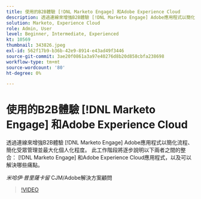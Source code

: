 ```yaml
---
title: 使用的B2B體驗 [!DNL Marketo Engage] 和Adobe Experience Cloud
description: 透過連線來增強B2B體驗 [!DNL Marketo Engage] Adobe應用程式以簡化流程、簡化受眾管理並最大化個人化程度。
solution: Marketo, Experience Cloud
role: Admin, User
level: Beginner, Intermediate, Experienced
kt: 10569
thumbnail: 343826.jpeg
exl-id: 562f17b9-b36b-42e9-8914-e43ad49f3446
source-git-commit: 3ae20f0861a3a97e40276d8b20d858cbfa238698
workflow-type: tm+mt
source-wordcount: '80'
ht-degree: 0%

---
```


# 使用的B2B體驗 [!DNL Marketo Engage] 和Adobe Experience Cloud

透過連線來增強B2B體驗 [!DNL Marketo Engage] Adobe應用程式以簡化流程、簡化受眾管理並最大化個人化程度。 此工作階段將逐步說明以下兩者之間的整合： [!DNL Marketo Engage] 和Adobe Experience Cloud應用程式，以及可以解決哪些痛點。

*米哈伊·普里薩卡留* CJM/Adobe解決方案顧問

>[!VIDEO](https://video.tv.adobe.com/v/343826/?quality=12&learn=on)
